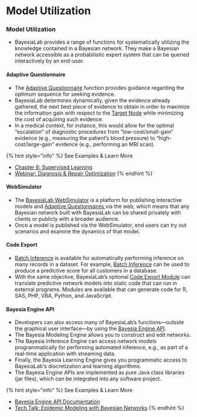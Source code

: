 # Model Utilization

### Model Utilization&#x20;

* BayesiaLab provides a range of functions for systematically utilizing the knowledge contained in a Bayesian network. They make a Bayesian network accessible as a probabilistic expert system that can be queried interactively by an end-user.

#### Adaptive Questionnaire&#x20;

* The [Adaptive Questionnaire](https://www.bayesia.com/articles/bayesialab-knowledge-hub/inference-adaptive-questionnaire) function provides guidance regarding the optimum sequence for seeking evidence.
* BayesiaLab determines dynamically, given the evidence already gathered, the next best piece of evidence to obtain in order to maximize the information gain with respect to the [Target Node](https://www.bayesia.com/articles/bayesialab-knowledge-hub/graph-windows-graph-panel-target-node-target-state) while minimizing the cost of acquiring such evidence.
* In a medical context, for instance, this would allow for the optimal “escalation” of diagnostic procedures from “low-cost/small-gain” evidence (e.g., measuring the patient’s blood pressure) to “high-cost/large-gain” evidence (e.g., performing an MRI scan).

{% hint style="info" %}
See Examples & Learn More

* [Chapter 6: Supervised Learning](https://www.bayesia.com/articles/bayesialab-knowledge-hub/6-supervised-learning)
* [Webinar: Diagnosis & Repair Optimization](https://www.bayesia.com/articles/bayesialab-knowledge-hub/diagnosis-repair-optimization-with-bayesian-networks)
{% endhint %}

#### WebSimulator&#x20;

* The [BayesiaLab WebSimulator](https://www.bayesia.com/articles/bayesialab-knowledge-hub/websimulator) is a platform for publishing interactive models and [Adaptive Questionnaires ](https://www.bayesia.com/articles/bayesialab-knowledge-hub/inference-adaptive-questionnaire)via the web, which means that any Bayesian network built with BayesiaLab can be shared privately with clients or publicly with a broader audience.
* Once a model is published via the WebSimulator, end users can try out scenarios and examine the dynamics of that model.

#### Code Export&#x20;

* [Batch Inference](https://www.bayesia.com/articles/bayesialab-knowledge-hub/inference-batch-inference) is available for automatically performing inference on many records in a dataset. For example, [Batch Inference](https://www.bayesia.com/articles/bayesialab-knowledge-hub/inference-batch-inference) can be used to produce a predictive score for all customers in a database.
* With the same objective, BayesiaLab’s optional [Code Export Module](https://www.bayesia.com/smart/bayesialab/network-network-export) can translate predictive network models into static code that can run in external programs. Modules are available that can generate code for R, SAS, PHP, VBA, Python, and JavaScript.

#### Bayesia Engine API&#x20;

* Developers can also access many of BayesiaLab’s functions—outside the graphical user interface—by using the [Bayesia Engine API](https://www.bayesia.com/articles/bayesialab-knowledge-hub/bayesia-engine-api).
* The Bayesia Modeling Engine allows you to construct and edit networks.
* The Bayesia Inference Engine can access network models programmatically for performing automated inference, e.g., as part of a real-time application with streaming data.
* Finally, the Bayesia Learning Engine gives you programmatic access to BayesiaLab's discretization and learning algorithms.
* The Bayesia Engine APIs are implemented as pure Java class libraries (jar files), which can be integrated into any software project.

{% hint style="info" %}
See Examples & Learn More

* [Bayesia Engine API Documentation](https://www.bayesia.com/articles/bayesialab-knowledge-hub/bayesia-engine-api)
* [Tech Talk: Epidemic Modeling with Bayesian Networks](https://www.bayesia.com/articles/bayesialab-knowledge-hub/epidemic-modeling-with-bayesian-networks)
{% endhint %}

